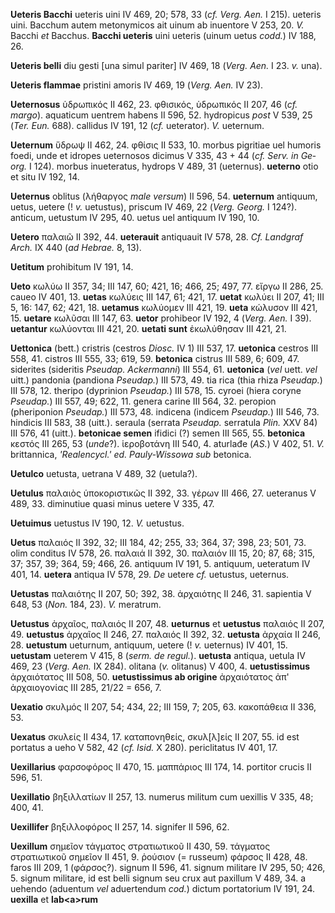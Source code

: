 **Ueteris Bacchi** ueteris uini IV 469, 20; 578, 33 (*cf. Verg. Aen.* I
215). ueteris uini. Bacchum autem metonymicos ait uinum ab inuentore V
253, 20. *V.* Bacchi *et* Bacchus. **Bacchi ueteris** uini ueteris
(uinum uetus *codd.*) IV 188, 26.

**Ueteris belli** diu gesti [una simul pariter] IV 469, 18 (*Verg.*
*Aen.* I 23. *v.* una).

**Ueteris flammae** pristini amoris IV 469, 19 (*Verg. Aen.* IV 23).

**Ueternosus** ὑδρωπικός II 462, 23. φθισικός, ὑδρωπικός II 207, 46
(*cf. margo*). aquaticum uentrem habens II 596, 52. hydropicus *post* V
539, 25 (*Ter. Eun.* 688). callidus IV 191, 12 (*cf.* ueterator). *V.*
ueternum.

**Ueternum** ὕδρωψ II 462, 24. φθίσις II 533, 10. morbus pigritiae uel
humoris foedi, unde et idropes ueternosos dicimus V 335, 43 + 44 (*cf.
Serv. in Ge­org.* I 124). morbus inueteratus, hydrops V 489, 31
(ueternus). **ueterno** otio et situ IV 192, 14.

**Ueternus** oblitus (λήθαργος *male ver­sum*) II 596, 54. **ueternum**
antiquum, uetus, uetere (! *v.* uetustus), priscum IV 469, 22 (*Verg.*
*Georg.* I 124?). anticum, uetustum IV 295, 40. uetus uel antiquum IV
190, 10.

**Uetero** παλαιῶ II 392, 44. **ueterauit** antiquauit IV 578, 28. *Cf.
Landgraf Arch.* IX 440 (*ad Hebrae.* 8, 13).

**Uetitum** prohibitum IV 191, 14.

**Ueto** κωλύω II 357, 34; III 147, 60; 421, 16; 466, 25; 497, 77. εἴργω
II 286, 25. caueo IV 401, 13. **uetas** κωλύεις III 147, 61; 421, 17.
**uetat** κωλύει II 207, 41; III 5, 16: 147, 62; 421, 18. **uetamus**
κωλύομεν III 421, 19. **ueta** κώλυσον III 421, 15. **uetare** κωλῦσαι
III 147, 63. **uetor** prohibeor IV 192, 4 (*Verg. Aen.* I 39).
**uetantur** κωλύονται III 421, 20. **uetati sunt** ἐκωλὐθησαν III 421,
21.

**Uettonica** (bett.) cristris (cestros *Diosc.* IV 1) III 537, 17.
**uetonica** cestros III 558, 41. cistros III 555, 33; 619, 59.
**betonica** cistrus III 589, 6; 609, 47. siderites (sideritis *Pseudap.
Ackermanni*) III 554, 61. **uetonica** (*vel* uett. *vel* uitt.)
pandonia (pandiona *Pseudap.*) III 573, 49. tia rica (thia rhiza
*Pseudap.*) III 578, 12. theripo (dyprinion *Pseudap.*) III 578, 15.
cyroei (hiera coryne *Pseudap.*) III 557, 49; 622, 11. genera carine III
564, 32. peropion (pheriponion *Pseudap.*) III 573, 48. indicena
(indicem *Pseudap.*) III 546, 73. hindicis III 583, 38 (uitt.). seraula
(serrata *Pseudap.* serratula *Plin.* XXV 84) III 576, 41 (uitt.).
**betonicae semen** ifidici (?) semen III 565, 55. **betonica** κεστός
III 265, 53 (*unde*?). ἱεροβοτάνη III 540, 4. aturlađe (*AS.*) V 402,
51. *V.* brittannica, *'Realencycl.' ed. Pauly-Wissowa sub* betonica.

**Uetulco** uetusta, uetrana V 489, 32 (uetula?).

**Uetulus** παλαιὸς ὑποκοριστικῶς II 392, 33. γέρων III 466, 27.
ueteranus V 489, 33. diminutiue quasi minus uetere V 335, 47.

**Uetuimus** uetustus IV 190, 12. *V.* uetustus.

**Uetus** παλαιός II 392, 32; III 184, 42; 255, 33; 364, 37; 398, 23;
501, 73. olim conditus IV 578, 26. παλαιά II 392, 30. παλαιόν III 15,
20; 87, 68; 315, 37; 357, 39; 364, 59; 466, 26. antiquum IV 191, 5.
antiquum, ueteratum IV 401, 14. **uetera** antiqua IV 578, 29. *De*
uetere *cf.* uetustus, ueternus.

**Uetustas** παλαιότης II 207, 50; 392, 38. ἀρχαιότης II 246, 31.
sapientia V 648, 53 (*Non.* 184, 23). *V.* meratrum.

**Uetustus** ἀρχαῖος, παλαιός II 207, 48. **ueturnus** et **uetustus**
παλαιός II 207, 49. **uetustus** ἀρχαῖος II 246, 27. παλαιός II 392, 32.
**uetusta** ἀρχαία II 246, 28. **uetustum** ueturnum, antiquum, uetere
(! *v.* ueternus) IV 401, 15. **uetustam** ueterem V 415, 8 (*serm. de
regul.*). **uetusta** antiqua, uetula IV 469, 23 (*Verg. Aen.* IX
284). olitana (*v.* olitanus) V 400, 4. **uetustissimus** ἀρχαιότατος
III 508, 50. **uetustissimus ab origine** ἀρχαιότατος ἀπ' ἀρχαιογονίας
III 285, 21/22 = 656, 7.

**Uexatio** σκυλμός II 207, 54; 434, 22; III 159, 7; 205, 63. κακοπάθεια
II 336, 53.

**Uexatus** σκυλείς II 434, 17. καταπονηθείς, σκυλ[λ]είς II 207, 55.
id est portatus a ueho V 582, 42 (*cf. Isid.* X 280). periclitatus IV
401, 17.

**Uexillarius** φαρσοφόρος II 470, 15. μαππάριος III 174, 14. portitor
crucis II 596, 51.

**Uexillatio** βηξιλλατίων II 257, 13. numerus militum cum uexillis V
335, 48; 400, 41.

**Uexillifer** βηξιλλοφόρος II 257, 14. signifer II 596, 62.

**Uexillum** σημεῖον τάγματος στρατιωτικοῦ II 430, 59. τάγματος
στρατιωτικοῦ σημεῖον II 451, 9. ῥούσιον (= russeum) φάρσος II 428, 48.
faros III 209, 1 (φάρσος?). signum II 596, 41. signum militare IV 295,
50; 426, 5. signum militare, id est belli signum seu crux aut paxillum V
489, 34. a uehendo (aduentum *vel* aduertendum *cod.*) dictum
portatorium IV 191, 24. **uexilla** et **lab\<a\>rum**
